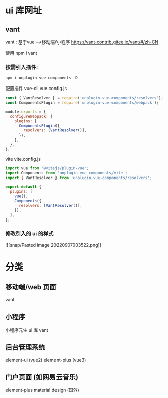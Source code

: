# ui 库网址

## vant
vant : 基于vue -->移动端/小程序
https://vant-contrib.gitee.io/vant/#/zh-CN

使用
npm i vant
### 按需引入插件: 
```js
npm i unplugin-vue-components -D
``` 
配置插件
vue-cli
vue.config.js
```js
const { VantResolver } = require('unplugin-vue-components/resolvers');
const ComponentsPlugin = require('unplugin-vue-components/webpack');

module.exports = {
  configureWebpack: {
    plugins: [
      ComponentsPlugin({
        resolvers: [VantResolver()],
      }),
    ],
  },
};

```

vite
vite.config.js
```js
import vue from '@vitejs/plugin-vue';
import Components from 'unplugin-vue-components/vite';
import { VantResolver } from 'unplugin-vue-components/resolvers';

export default {
  plugins: [
    vue(),
    Components({
      resolvers: [VantResolver()],
    }),
  ],
};

```

### 修改引入的 ui 的样式
![[snap/Pasted image 20220907003522.png]]

# 分类
## 移动端/web 页面
vant 


## 小程序
小程序元生 ui 库
vant

## 后台管理系统
element-ui (vue2)
element-plus (vue3)


## 门户页面 (如网易云音乐)
element-plus
material design (国外)